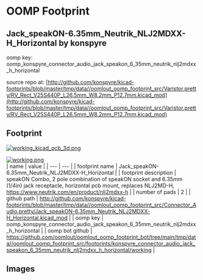 # OOMP Footprint  
## Jack_speakON-6.35mm_Neutrik_NLJ2MDXX-H_Horizontal  by konspyre  
  
oomp key: oomp_konspyre_connector_audio_jack_speakon_6_35mm_neutrik_nlj2mdxx_h_horizontal  
  
source repo at: [http://github.com/konspyre/kicad-footprints/blob/master/tmp/data//oomlout_oomp_footprint_src/Varistor.pretty/RV_Rect_V25S440P_L26.5mm_W8.2mm_P12.7mm.kicad_mod](http://github.com/konspyre/kicad-footprints/blob/master/tmp/data//oomlout_oomp_footprint_src/Varistor.pretty/RV_Rect_V25S440P_L26.5mm_W8.2mm_P12.7mm.kicad_mod)  
## Footprint  
  
[![working_kicad_pcb_3d.png](working_kicad_pcb_3d_600.png)](working_kicad_pcb_3d.png)  
  
[![working.png](working_600.png)](working.png)  
| name | value | 
| --- | --- | 
| footprint name | Jack_speakON-6.35mm_Neutrik_NLJ2MDXX-H_Horizontal | 
| footprint description | speakON Combo, 2 pole combination of speakON socket and 6.35mm (1/4in) jack receptacle, horizontal pcb mount, replaces NLJ2MD-H, https://www.neutrik.com/en/product/nlj2mdxx-h | 
| number of pads | 2 | 
| github path | http://github.com/konspyre/kicad-footprints/blob/master/tmp/data//oomlout_oomp_footprint_src/Connector_Audio.pretty/Jack_speakON-6.35mm_Neutrik_NLJ2MDXX-H_Horizontal.kicad_mod | 
| oomp key | oomp_konspyre_connector_audio_jack_speakon_6_35mm_neutrik_nlj2mdxx_h_horizontal | 
| oomp bot github | https://github.com/oomlout/oomlout_oomp_footprint_bot/tree/main/tmp/data//oomlout_oomp_footprint_src/footprints/konspyre_connector_audio_jack_speakon_6_35mm_neutrik_nlj2mdxx_h_horizontal/working | 
## Images  
